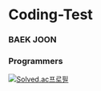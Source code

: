 # Coding-Test
### BAEK JOON
### Programmers
[![Solved.ac프로필](http://mazassumnida.wtf/api/v2/generate_badge?boj=2mook2)](https://solved.ac/yu-hyun2)
